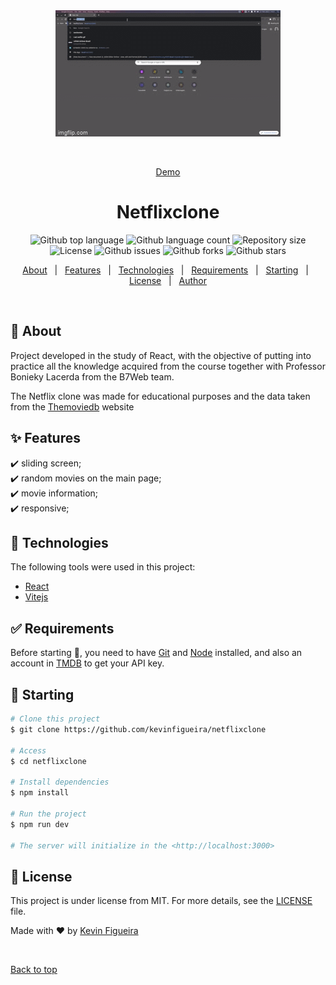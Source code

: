 <div align="center" id="top"> 
  <img src="./.github/app.gif" alt="Netflixclone" />

  &#xa0;

  <a href="https://netflixclone.netlify.app">Demo</a>
</div>

<h1 align="center">Netflixclone</h1>

<p align="center">
  <img alt="Github top language" src="https://img.shields.io/github/languages/top/kevinfigueira/netflixclone?color=56BEB8">

  <img alt="Github language count" src="https://img.shields.io/github/languages/count/kevinfigueira/netflixclone?color=56BEB8">

  <img alt="Repository size" src="https://img.shields.io/github/repo-size/kevinfigueira/netflixclone?color=56BEB8">

  <img alt="License" src="https://img.shields.io/github/license/kevinfigueira/netflixclone?color=56BEB8">

  <img alt="Github issues" src="https://img.shields.io/github/issues/kevinfigueira/netflixclone?color=56BEB8" />

  <img alt="Github forks" src="https://img.shields.io/github/forks/kevinfigueira/netflixclone?color=56BEB8" />

  <img alt="Github stars" src="https://img.shields.io/github/stars/kevinfigueira/netflixclone?color=56BEB8" />
</p>

<!-- Status -->

<!-- <h4 align="center"> 
	🚧  Netflixclone 🚀 Under construction...  🚧
</h4> 

<hr> -->

<p align="center">
  <a href="#dart-about">About</a> &#xa0; | &#xa0; 
  <a href="#sparkles-features">Features</a> &#xa0; | &#xa0;
  <a href="#rocket-technologies">Technologies</a> &#xa0; | &#xa0;
  <a href="#white_check_mark-requirements">Requirements</a> &#xa0; | &#xa0;
  <a href="#checkered_flag-starting">Starting</a> &#xa0; | &#xa0;
  <a href="#memo-license">License</a> &#xa0; | &#xa0;
  <a href="https://github.com/kevinfigueira" target="_blank">Author</a>
</p>

<br>

## :dart: About ##

Project developed in the study of React, with the objective of putting into practice all the knowledge acquired from the course together with Professor Bonieky Lacerda from the B7Web team.

The Netflix clone was made for educational purposes and the data taken from the <a href="https://www.themoviedb.org/">Themoviedb</a> website

## :sparkles: Features ##

:heavy_check_mark: sliding screen;\
:heavy_check_mark: random movies on the main page;\
:heavy_check_mark: movie information;\
:heavy_check_mark: responsive;

## :rocket: Technologies ##

The following tools were used in this project:

- [React](https://pt-br.reactjs.org/)
- [Vitejs](https://vitejs.dev/)

## :white_check_mark: Requirements ##

Before starting :checkered_flag:, you need to have [Git](https://git-scm.com) and [Node](https://nodejs.org/en/) installed, and also an account in <a href="https://www.themoviedb.org/">TMDB</a> to get your API key.

## :checkered_flag: Starting ##

```bash
# Clone this project
$ git clone https://github.com/kevinfigueira/netflixclone

# Access
$ cd netflixclone

# Install dependencies
$ npm install

# Run the project
$ npm run dev

# The server will initialize in the <http://localhost:3000>
```

## :memo: License ##

This project is under license from MIT. For more details, see the [LICENSE](LICENSE.md) file.


Made with :heart: by <a href="https://github.com/kevinfigueira" target="_blank">Kevin Figueira</a>

&#xa0;

<a href="#top">Back to top</a>
